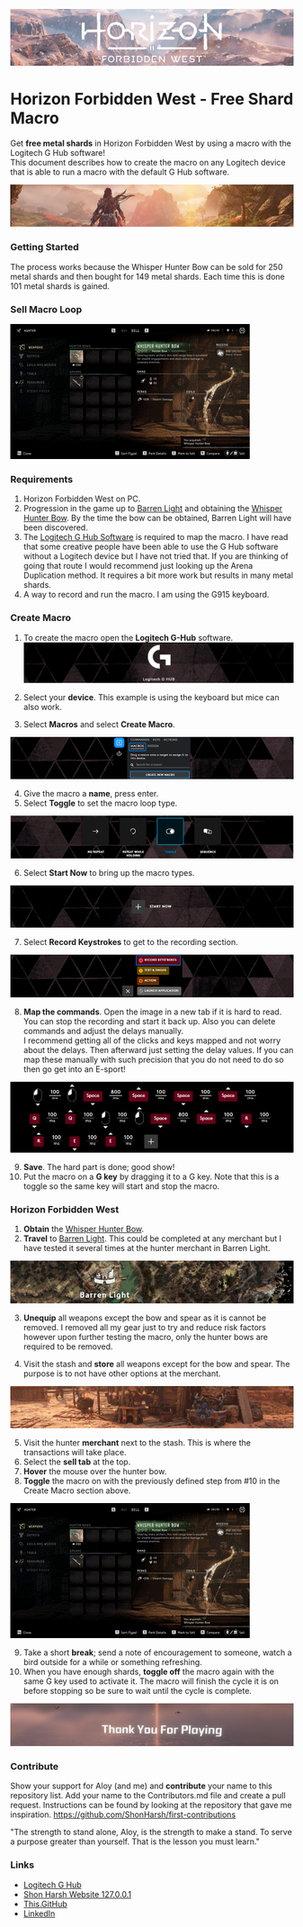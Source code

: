 ![Logo](https://raw.githubusercontent.com/ShonHarsh/HorizonForbiddenWest-ShardMacro-LogitechGHub/main/images/HFW-Banner-Logo.png)

# Horizon Forbidden West - Free Shard Macro

Get **free metal shards** in Horizon Forbidden West by using a macro with the Logitech G Hub software!<br />
This document describes how to create the macro on any Logitech device that is able to run a macro with the default G Hub software.

![Onward](https://raw.githubusercontent.com/ShonHarsh/HorizonForbiddenWest-ShardMacro-LogitechGHub/main/images/HFW-Banner-Onward.png)

### Getting Started

The process works because the Whisper Hunter Bow can be sold for 250 metal shards and then bought for 149 metal shards.  Each time this is done 101 metal shards is gained.

### Sell Macro Loop
![WHB](https://raw.githubusercontent.com/ShonHarsh/HorizonForbiddenWest-ShardMacro-LogitechGHub/main/images/HFW-Macro-WHB.gif)

### Requirements

1. Horizon Forbidden West on PC.
2. Progression in the game up to [Barren Light](https://horizon.fandom.com/wiki/Barren_Light?so=search) and obtaining the [Whisper Hunter Bow](https://horizon.fandom.com/wiki/Whisper_Hunter_Bow).  By the time the bow can be obtained, Barren Light will have been discovered.
3. The [Logitech G Hub Software](https://www.logitechg.com/en-us/innovation/g-hub.html) is required to map the macro.  I have read that some creative people have been able to use the G Hub software without a Logitech device but I have not tried that.  If you are thinking of going that route I would recommend just looking up the Arena Duplication method.  It requires a bit more work but results in many metal shards.
4. A way to record and run the macro.  I am using the G915 keyboard.

### Create Macro
1. To create the macro open the **Logitech G-Hub** software.
![BannerLogitech](https://raw.githubusercontent.com/ShonHarsh/HorizonForbiddenWest-ShardMacro-LogitechGHub/main/images/HFW-Banner-GHub.png)

2. Select your **device**.  This example is using the keyboard but mice can also work.
3. Select **Macros** and select **Create Macro**.

![SelectMacro](https://raw.githubusercontent.com/ShonHarsh/HorizonForbiddenWest-ShardMacro-LogitechGHub/main/images/HFW-Macro-SelectMacros.png)

4. Give the macro a **name**, press enter.
5. Select **Toggle** to set the macro loop type.

![SelectToggle](https://raw.githubusercontent.com/ShonHarsh/HorizonForbiddenWest-ShardMacro-LogitechGHub/main/images/HFW-Macro-SelectToggle.png)

6. Select **Start Now** to bring up the macro types.

![StartNow](https://raw.githubusercontent.com/ShonHarsh/HorizonForbiddenWest-ShardMacro-LogitechGHub/main/images/HFW-Macro-StartNow.png)

7. Select **Record Keystrokes** to get to the recording section.

![RecordKeystrokes](https://raw.githubusercontent.com/ShonHarsh/HorizonForbiddenWest-ShardMacro-LogitechGHub/main/images/HFW-Macro-RecordKeystrokes.png)

8. **Map the commands**.  Open the image in a new tab if it is hard to read.  You can stop the recording and start it back up.  Also you can delete commands and adjust the delays manually.<br />
I recommend getting all of the clicks and keys mapped and not worry about the delays.  Then afterward just setting the delay values.  If you can map these manually with such precision that you do not need to do so then go get into an E-sport!

![MacroMap](https://raw.githubusercontent.com/ShonHarsh/HorizonForbiddenWest-ShardMacro-LogitechGHub/main/images/HFW-Macro-MacroMap.png)

9. **Save**.  The hard part is done; good show!
10. Put the macro on a **G key** by dragging it to a G key. Note that this is a toggle so the same key will start and stop the macro.

### Horizon Forbidden West
1. **Obtain** the [Whisper Hunter Bow](https://horizon.fandom.com/wiki/Whisper_Hunter_Bow).
2. **Travel** to [Barren Light](https://horizon.fandom.com/wiki/Barren_Light?so=search).  This could be completed at any merchant but I have tested it several times at the hunter merchant in Barren Light.

![BarrenLight](https://raw.githubusercontent.com/ShonHarsh/HorizonForbiddenWest-ShardMacro-LogitechGHub/main/images/HFW-BarrenLight.png)

3. **Unequip** all weapons except the bow and spear as it is cannot be removed.  I removed all my gear just to try and reduce risk factors however upon further testing the macro, only the hunter bows are required to be removed.

4. Visit the stash and **store** all weapons except for the bow and spear.  The purpose is to not have other options at the merchant.

![Stash](https://raw.githubusercontent.com/ShonHarsh/HorizonForbiddenWest-ShardMacro-LogitechGHub/main/images/HFW-Macro-Stash.png)

5. Visit the hunter **merchant** next to the stash.  This is where the transactions will take place.
6. Select the **sell tab** at the top.
7. **Hover** the mouse over the hunter bow.
8. **Toggle** the macro on with the previously defined step from #10 in the Create Macro section above.

![Macro-WHB](https://raw.githubusercontent.com/ShonHarsh/HorizonForbiddenWest-ShardMacro-LogitechGHub/main/images/HFW-Macro-WHB.gif)

9. Take a short **break**; send a note of encouragement to someone, watch a bird outside for a while or something refreshing.
10. When you have enough shards, **toggle off** the macro again with the same G key used to activate it.  The macro will finish the cycle it is on before stopping so be sure to wait until the cycle is complete.

![ThankYou](https://raw.githubusercontent.com/ShonHarsh/HorizonForbiddenWest-ShardMacro-LogitechGHub/main/images/HFW-Macro-ThankYou.jpg)

### Contribute

Show your support for Aloy (and me) and **contribute** your name to this repository list. Add your name to the Contributors.md file and create a pull request.
Instructions can be found by looking at the repository that gave me inspiration. https://github.com/ShonHarsh/first-contributions

"The strength to stand alone, Aloy, is the strength to make a stand. To serve a purpose greater than yourself. That is the lesson you must learn."


### Links
- [Logitech G Hub](https://www.logitechg.com/en-us/innovation/g-hub.html)
- [Shon Harsh Website 127.0.0.1](https://shonharsh.github.io/curriculum-vitae/index.html)
- [This.GitHub](https://github.com/shonharsh)
- [LinkedIn](https://www.linkedin.com/in/shonharsh/)
